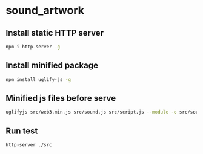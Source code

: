 # sound_artwork

## Install static HTTP server

```bash
npm i http-server -g
```

## Install minified package

```bash
npm install uglify-js -g
```

## Minified js files before serve

```bash
uglifyjs src/web3.min.js src/sound.js src/script.js --module -o src/sound-piece.js
```

## Run test

```bash
http-server ./src
```
